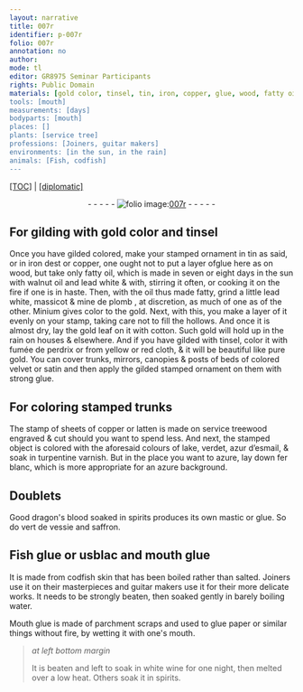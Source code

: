 ```yaml
---
layout: narrative
title: 007r
identifier: p-007r
folio: 007r
annotation: no
author:
mode: tl
editor: GR8975 Seminar Participants
rights: Public Domain
materials: [gold color, tinsel, tin, iron, copper, glue, wood, fatty oil, walnut oil, lead white, oil, massicot, mine de plomb, Minium, gold, cotton, fumée de perdrix, cloth, velvet, satin, strong glue, sheets of copper or latten, service treewood, lake, verdet, azur d’esmail, turpentine varnish, azure, fer blanc, dragon's blood, spirits, mastic, vert de vessie, saffron, Fish glue, usblac, mouth glue, codfish skin, salted, water, Mouth glue, parchment, paper, white wine]
tools: [mouth]
measurements: [days]
bodyparts: [mouth]
places: []
plants: [service tree]
professions: [Joiners, guitar makers]
environments: [in the sun, in the rain]
animals: [Fish, codfish]
---
```


<p><a href="{{ site.baseurl }}/translation/">[TOC]</a> | <a href="{{ site.baseurl }}/texts/p-007r_tc/" target="_blank">[diplomatic]</a></p><div class="folio" align="center">- - - - - <a href="http://gallica.bnf.fr/ark:/12148/btv1b10500001g/f19.image" target="_blank"><img src="https://cu-mkp.github.io/2017-workshop-edition/assets/photo-icon.png" alt="folio image: " style="display:inline-block; margin-bottom:-3px;"/>007r</a> - - - - - </div>  
  

## For gilding with <span class="m">gold color</span> and <span class="m">tinsel</span>

 
Once you have <span class="del">gilded</span> <span class="add">colored</span>, make your stamped ornament in <span class="m">tin</span> as said, or in <span class="m">iron</span> <span class="del">dest</span> or <span class="m">copper</span>, one ought not to put a layer of<span class="m">glue</span> here as on <span class="m">wood</span>, but take only <span class="m">fatty oil</span>, which is made in seven or eight <span class="ms">days</span> <span class="env">in the sun</span> with <span class="m">walnut oil</span> and <span class="m">lead white</span> <span class="del">& with</span>, stirring it often, or cooking it on the fire if one is in haste. Then, with the <span class="m">oil</span> thus made fatty, grind a little <span class="m">lead white</span>, <span class="m">massicot</span> & <span class="m">mine de plomb</span> <span class="del"><span class="ill"></span></span>, at discretion, as much of one as of the other. <span class="m">Minium</span> gives color to the <span class="m">gold</span>. Next, with this, you make a layer of it evenly on your stamp, taking care not to fill the hollows. And once it is almost dry, lay the <span class="m">gold</span> leaf on it with <span class="m">cotton</span>. Such <span class="m">gold</span> will hold up <span class="env">in the rain</span> on houses & elsewhere. And if you have gilded with <span class="m">tinsel</span>, color it with <span class="m">fumée de perdrix</span> or from yellow or red <span class="m">cloth</span>, & it will be beautiful like pure <span class="m">gold</span>. You can cover trunks, mirrors, canopies & posts of beds of colored <span class="m">velvet</span> or <span class="m">satin</span> and then apply the gilded stamped ornament on them with <span class="m">strong glue</span>.
 
 
  

## For coloring stamped trunks

 
The stamp of <span class="m">sheets of copper or latten</span> is made on <span class="m"><span class="pa">service tree</span>wood</span> engraved & cut should you want to spend less. And next, the stamped object is colored with the aforesaid colours of <span class="m">lake</span>, <span class="m">verdet</span>, <span class="m">azur d’esmail</span>, & soak in <span class="m">turpentine varnish</span>. But in the place you want to <span class="m">azure</span>, lay down <span class="m">fer blanc</span>, which is more appropriate for an <span class="m">azure</span> background.
 
 
  

## Doublets

 
Good <span class="m">dragon's blood</span> soaked in <span class="m">spirits</span> produces its own <span class="m">mastic</span> or <span class="m">glue</span>. So do <span class="m">vert de vessie</span> and <span class="m">saffron</span>.
 
 
  

## <span class="m"><span class="al">Fish</span> glue</span> or <span class="m">usblac</span> and <span class="m">mouth glue</span>

 
It is made from <span class="m"><span class="al">codfish</span> skin</span> that has been boiled rather than <span class="m">salted</span>. <span class="pro">Joiners</span> use it on their masterpieces and <span class="pro">guitar makers</span> use it for their more delicate works. It needs to be strongly beaten, then soaked gently in barely boiling <span class="m">water</span>.
 
<span class="m">Mouth glue</span> is made of <span class="m">parchment</span> scraps and used to glue <span class="m">paper</span> or similar things without fire, by wetting it with one's <span class="tl"><span class="bp">mouth</span></span>.
 
> *at left bottom margin*
> 
> 
>   It is beaten and left to soak in <span class="m">white wine</span> for one night, then melted over a low heat. Others soak it in <span class="m">spirits</span>.
 

